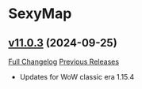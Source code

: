 # SexyMap

## [v11.0.3](https://github.com/funkydude/SexyMap/tree/v11.0.3) (2024-09-25)
[Full Changelog](https://github.com/funkydude/SexyMap/compare/v11.0.2...v11.0.3) [Previous Releases](https://github.com/funkydude/SexyMap/releases)

- Updates for WoW classic era 1.15.4  
